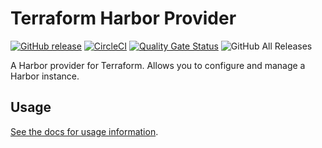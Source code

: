 # Terraform Harbor Provider
[![GitHub release](https://img.shields.io/github/release/BESTSELLER/terraform-provider-harbor.svg)](https://github.com/BESTSELLER/terraform-provider-harbor/releases/)
[![CircleCI](https://circleci.com/gh/BESTSELLER/terraform-provider-harbor.svg?style=svg)](https://circleci.com/gh/BESTSELLER/terraform-provider-harbor)
[![Quality Gate Status](https://sonarcloud.io/api/project_badges/measure?project=BESTSELLER_terraform-provider-harbor&metric=alert_status)](https://sonarcloud.io/dashboard?id=BESTSELLER_terraform-provider-harbor)
![GitHub All Releases](https://img.shields.io/github/downloads/bestseller/terraform-provider-harbor/total)

A Harbor provider for Terraform. Allows you to configure and manage a Harbor instance.

## Usage
[See the docs for usage information](./docs).